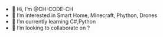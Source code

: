 - 👋 Hi, I’m @CH-CODE-CH
- 👀 I’m interested in Smart Home, Minecraft, Phython, Drones
- 🌱 I’m currently learning C#,Python
- 💞️ I’m looking to collaborate on ?

<!---
CH-CODE-CH/CH-CODE-CH is a ✨ special ✨ repository because its `README.md` (this file) appears on your GitHub profile.
You can click the Preview link to take a look at your changes.
--->
